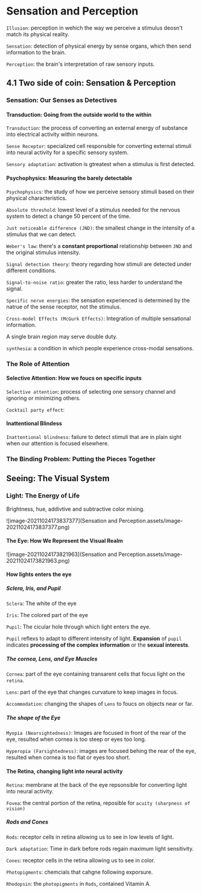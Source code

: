 # Sensation and Perception

`Illusion`: perception in wehich the way we perceive a stimulus deosn't match its physical reality.

`Sensation`: detection of physical energy by sense organs, which then send information to the brain.

`Perception`: the brain's interpretation of raw sensory inputs.

## 4.1 Two side of coin: Sensation & Perception

### Sensation: Our Senses as Detectives

#### Transduction: Going from the outside world to the within

`Transduction`: the process of converting an external energy of substance into electrical activity within neurons. 

`Sense Receptor`: specialized cell responsible for converting external stimuli into neural activity for a specific sensory system.

`Sensory adaptation`: activation is gtreatest when a stimulus is first detected. 

#### Psychophysics: Measuring the barely detectable

`Psychophysics`: the study of how we perceive sensory stimuli based on their physical characteristics.

`Absolute threshold`: lowest level of a stimulus needed for the nervous system to detect a change 50 percent of the time.

`Just noticeable difference (JND)`: the smallest change in the intensity of a stimulus that we can detect.

`Weber's law`: there's a **constant proportional** relationship between `JND` and the original stimulus intensity.

`Signal detection theory`: theory regarding how stimuli are detected under different conditions.

`Signal-to-noise ratio`: greater the ratio, less harder to understand the signal.

`Specific nerve energies`: the sensation experienced is determined by the natrue of the sense receptor, not the stimulus.

`Cross-model Effects (McGurk Effects)`:  Integration of multiple sensational information. 

A single brain region may serve double duty.

`synthesia`: a condition in which people experience cross-modal sensations.

### The Role of Attention

#### Selective Attention: How we foucs on specific inputs

`Selective attention`: process of selecting one sensory channel and ignoring or minimizing others. 

`Cocktail party effect`: 

#### Inattentional Blindess

`Inattentional blindness`: failure to detect stimuli that are in plain sight when our attention is focused elsewhere.

### The Binding Problem: Putting the Pieces Together

## Seeing: The Visual System

### Light: The Energy of Life

Brightness, hue, addivtive and subtractive color mixing.

![image-20211024173837377](Sensation and Perception.assets/image-20211024173837377.png)

#### The Eye: How We Represent the Visual Realm

![image-20211024173821963](Sensation and Perception.assets/image-20211024173821963.png)

#### How lights enters the eye

##### Sclera, Iris, and Pupil

`Sclera`: The white of the eye

`Iris`: The colored part of the eye

`Pupil`: The cicular hole through which light enters the eye. 

`Pupil` reflexs to adapt to different intensity of light. **Expansion** of `pupil` indicates **processing of the complex information** or the **sexual interests**.

##### The cornea, Lens, and Eye Muscles

`Cornea`: part of the eye containing transarent cells that focus light on the `retina`.

`Lens`: part of the eye that changes curvature to keep images in focus.

`Accommodation`: changing the shapes of `Lens` to foucs on objects near or far.

##### The shape of the Eye

`Myopia (Nearsightedness)`: Images are focused in front of the rear of the eye, resulted when cornea is too steep or eyes too long.

`Hyperopia (Farsightedness)`: images are focused behing the rear of the eye, resulted when cornea is too flat or eyes too short.

#### The Retina, changing light into neural activity

`Retina`: membrane at the back of the eye repsonsible for converting light into neural activity.

`Fovea`: the central portion of the retina, reposible for `acuity (sharpness of vision)`

##### Rods and Cones

`Rods`: receptor cells in retina allowing us to see in low levels of light. 

`Dark adaptation`: Time in dark before rods regain maximum light sensitivity.

`Cones`: receptor cells in the retina allowing us to see in color.

`Photopigments`: chemcials that cahgne following exporsure.

`Rhodopsin`: the `photopigments` in `Rods`, contained Vitamin A.

 

